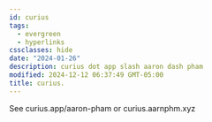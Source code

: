 ```yaml
---
id: curius
tags:
  - evergreen
  - hyperlinks
cssclasses: hide
date: "2024-01-26"
description: curius dot app slash aaron dash pham
modified: 2024-12-12 06:37:49 GMT-05:00
title: curius.
---
```


See curius.app/aaron-pham or curius.aarnphm.xyz

